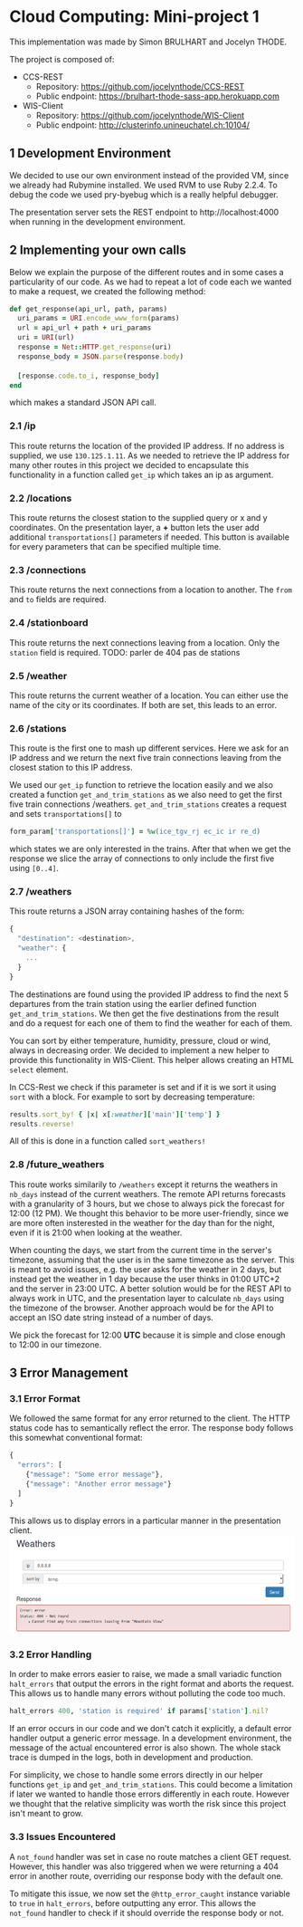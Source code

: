 # Cloud Computing: Mini-project 1
This implementation was made by Simon BRULHART and Jocelyn THODE.

The project is composed of:
* CCS-REST
    * Repository: https://github.com/jocelynthode/CCS-REST
    * Public endpoint: https://brulhart-thode-sass-app.herokuapp.com
* WIS-Client
    * Repository: https://github.com/jocelynthode/WIS-Client
    * Public endpoint: http://clusterinfo.unineuchatel.ch:10104/

## 1 Development Environment
We decided to use our own environment instead of the provided VM, since we already had Rubymine installed. We used RVM to use Ruby 2.2.4. To debug the code we used pry-byebug which is a really helpful debugger.

The presentation server sets the REST endpoint to http://localhost:4000 when running in the development environment.

## 2 Implementing your own calls
Below we explain the purpose of the different routes and in some cases a particularity of our code. As we had to repeat a lot of code each we wanted to make a request, we created the following method:
```ruby
def get_response(api_url, path, params)
  uri_params = URI.encode_www_form(params)
  url = api_url + path + uri_params
  uri = URI(url)
  response = Net::HTTP.get_response(uri)
  response_body = JSON.parse(response.body)

  [response.code.to_i, response_body]
end
```
which makes a standard JSON API call.

### 2.1 /ip
This route returns the location of the provided IP address. If no address is supplied, we use `130.125.1.11`. As we needed to retrieve the IP address for many other routes in this project we decided to encapsulate this functionality in a function called `get_ip` which takes an ip as argument.

### 2.2 /locations
This route returns the closest station to the supplied query or x and y coordinates. On the presentation layer, a **+** button lets the user add additional `transportations[]` parameters if needed. This button is available for every parameters that can be specified multiple time.

### 2.3 /connections
This route returns the next connections from a location to another. The `from` and `to` fields are required.

### 2.4 /stationboard
This route returns the next connections leaving from a location. Only the `station` field is required.
TODO: parler de 404 pas de stations

### 2.5 /weather
This route returns the current weather of a location. You can either use the name of the city or its coordinates. If both are set, this leads to an error.

### 2.6 /stations
This route is the first one to mash up different services. Here we ask for an IP address and we return the next five train connections leaving from the closest station to this IP address.

We used our `get_ip` function to retrieve the location easily and we also created a function `get_and_trim_stations` as we also need to get the first five train connections /weathers. `get_and_trim_stations` creates a request and sets `transportations[]` to
```ruby
form_param['transportations[]'] = %w(ice_tgv_rj ec_ic ir re_d)
```
which states we are only interested in the trains. After that when we get the response we slice the array of connections to only include the first five using `[0..4]`.

### 2.7 /weathers
This route returns a JSON array containing hashes of the form:
```javascript
{
  "destination": <destination>,
  "weather": {
    ...
  }
}
```
The destinations are found using the provided IP address to find the next 5 departures from the train station using the earlier defined function `get_and_trim_stations`. We then get the five destinations from the result and do a request for each one of them to find the weather for each of them.

You can sort by either temperature, humidity, pressure,
cloud or wind, always in decreasing order. We decided to implement a new helper to provide this functionality in WIS-Client. This helper allows creating an HTML `select` element.

In CCS-Rest we check if this parameter is set and if it is we sort it using `sort` with a block. For example to sort by decreasing temperature:
```ruby
results.sort_by! { |x| x[:weather]['main']['temp'] }
results.reverse!
```
All of this is done in a function called `sort_weathers!`

### 2.8 /future_weathers
This route works similarily to `/weathers` except it returns the weathers in `nb_days` instead of the current weathers.
The remote API returns forecasts with a granularity of 3 hours, but we chose to always pick the forecast for 12:00 (12 PM). We thought this behavior to be more user-friendly, since we are more often insterested in the weather for the day than for the night, even if it is 21:00 when looking at the weather.

When counting the days, we start from the current time in the server's timezone, assuming that the user is in the same timezone as the server. This is meant to avoid issues, e.g. the user asks for the weather in 2 days, but instead get the weather in 1 day because the user thinks in 01:00 UTC+2 and the server in 23:00 UTC.
A better solution would be for the REST API to always work in UTC, and the presentation layer to calculate `nb_days` using the timezone of the browser. Another approach would be for the API to accept an ISO date string instead of a number of days.

We pick the forecast for 12:00 **UTC** because it is simple and close enough to 12:00 in our timezone.

## 3 Error Management
### 3.1 Error Format
We followed the same format for any error returned to the client. The HTTP status code has to semantically reflect the error. The response body follows this somewhat conventional format:
```javascript
{
  "errors": [
    {"message": "Some error message"},
    {"message": "Another error message"}
  ]
}
```
This allows us to display errors in a particular manner in the presentation client.
![Error on presentation layer](https://github.com/jocelynthode/CCS-REST/raw/master/report/error_sc.png)
### 3.2 Error Handling
In order to make errors easier to raise, we made a small variadic function `halt_errors` that output the errors in the right format and aborts the request.
This allows us to handle many errors without polluting the code too much.
```ruby
halt_errors 400, 'station is required' if params['station'].nil?
```

If an error occurs in our code and we don't catch it explicitly, a default error handler output a generic error message. In a development environment, the message of the actual encountered error is also shown.
The whole stack trace is dumped in the logs, both in development and production.

For simplicity, we chose to handle some errors directly in our helper functions `get_ip` and `get_and_trim_stations`. This could become a limitation if later we wanted to handle those errors differently in each route. However we thought that the relative simplicity was worth the risk since this project isn't meant to grow.

### 3.3 Issues Encountered
A `not_found` handler was set in case no route matches a client GET request. However, this handler was also triggered when we were returning a 404 error in another route, overriding our response body with the default one.

To mitigate this issue, we now set the `@http_error_caught` instance variable to `true` in `halt_errors`, before outputting any error. This allows the `not_found` handler to check if it should override the response body or not.
